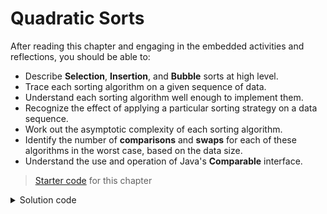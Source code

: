 <!---
lecture: 11
--->

# Quadratic Sorts

After reading this chapter and engaging in the embedded activities and reflections, you should be able to:

- Describe **Selection**, **Insertion**, and **Bubble** sorts at high level.
- Trace each sorting algorithm on a given sequence of data.
- Understand each sorting algorithm well enough to implement them.
- Recognize the effect of applying a particular sorting strategy on a data sequence.
- Work out the asymptotic complexity of each sorting algorithm.
- Identify the number of **comparisons** and **swaps** for each of these algorithms in the worst case, based on the data size.
- Understand the use and operation of Java's **Comparable** interface.

> [Starter code](../../zip/chap11-starter.zip) for this chapter

<details class="solution" data-release="Sep 25, 2023 17:00:00">
<summary>Solution code</summary>

[Solution code](../../zip/chap11-solution.zip) for this chapter.

</details>
